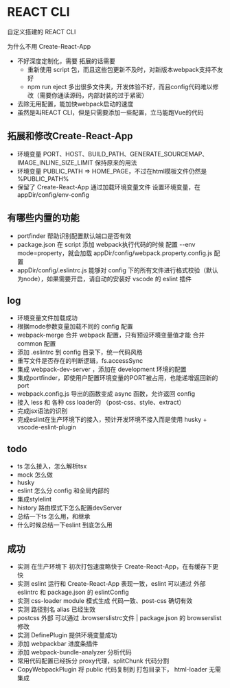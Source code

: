 # REACT CLI
自定义搭建的 REACT CLI

为什么不用 Create-React-App
- 不好深度定制化，需要 拓展的话需要 
  - 重新使用 script 包，而且这些包更新不及时，对新版本webpack支持不友好
  - npm run eject 多出很多文件夹，开发体验不好，而且config代码难以修改（需要你通读源码，内部封装的过于紧密）
- 去除无用配置，能加快webpack启动的速度
- 虽然是叫REACT CLI，但是只需要添加一些配置，立马能跑Vue的代码

## 拓展和修改Create-React-App
- 环境变量 PORT、HOST、BUILD_PATH、GENERATE_SOURCEMAP、IMAGE_INLINE_SIZE_LIMIT 保持原来的用法
- 环境变量 PUBLIC_PATH => HOME_PAGE，不过在html模板文件仍然是 %PUBLIC_PATH%
- 保留了 Create-React-App 通过加载环境变量文件 设置环境变量，在 appDir/config/env-config


## 有哪些内置的功能
- portfinder 帮助识别配置默认端口是否有效
- package.json 在 script 添加 webpack执行代码的时候 配置 --env mode=property，就会加载 appDir/config/webpack.property.config.js 配置
- appDir/config/.eslintrc.js 能够对 config 下的所有文件进行格式校验（默认为node），如果需要开启，请自动的安装好 vscode 的 eslint 插件

## log
- 环境变量文件加载成功
- 根据mode参数变量加载不同的 config 配置
- webpack-merge 合并 webpack 配置，只有预设环境变量值才能 合并 common 配置
- 添加 .eslintrc 到 config 目录下，统一代码风格
- 重写文件是否存在的判断逻辑，fs.accessSync
- 集成 webpack-dev-server ，添加在 development 环境的配置
- 集成portfinder，即使用户配置环境变量的PORT被占用，也能递增返回新的port
- webpack.config.js 导出的函数变成 async 函数，允许返回 config
- 接入 less 和 各种 css loader的 （post-css、style、extract）
- 完成jsx语法的识别
- 完成eslint在生产环境下的接入，预计开发环境不接入而是使用 husky + vscode-eslint-plugin

## todo
- ts 怎么接入，怎么解析tsx
- mock 怎么做
- husky
- eslint 怎么分 config 和全局内部的
- 集成stylelint
- history 路由模式下怎么配置devServer
- 总结一下ts 怎么用，和继承
- 什么时候总结一下eslint 到底怎么用

## 成功
- 实测 在生产环境下 初次打包速度略快于 Create-React-App，在有缓存下更快
- 实测 eslint 运行和 Create-React-App 表现一致，eslint 可以通过 外部 eslintrc 和 package.json 的 eslintConfig
- 实测 css-loader module 模式生成 代码一致、post-css 确切有效
- 实测 路径别名 alias 已经生效
- postcss 外部 可以通过 .browserslistrc文件 | package.json 的 browserslist 修改
- 实测 DefinePlugin 提供环境变量成功
- 添加 webpackbar 进度条插件
- 添加 webpack-bundle-analyzer 分析代码
- 常用代码配置已经拆分 proxy代理，splitChunk 代码分割
- CopyWebpackPlugin 将 public 代码复制到 打包目录下， html-loader 无需集成
